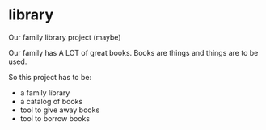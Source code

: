 # library
Our family library project (maybe)

Our family has A LOT of great books. Books are things and things are to be used.

So this project has to be:
 - a family library
 - a catalog of books
 - tool to give away books
 - tool to borrow books
